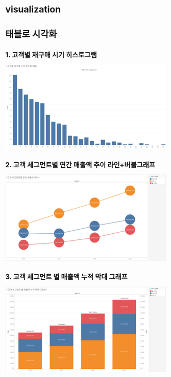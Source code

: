 # visualization

# 태블로 시각화

## 1. 고객별 재구매 시기 히스토그램
![히스토그램](histo2.png)

## 2. 고객 세그먼트별 연간 매출액 추이 라인+버블그래프
![라인+버블그래프](linebubble.png)

## 3. 고객 세그먼트 별 매출액 누적 막대 그래프
![누적막대그래프](segmentbar.png) 
